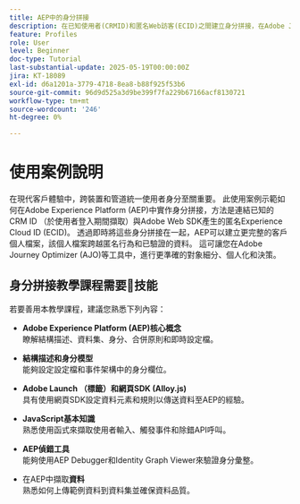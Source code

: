 ```yaml
---
title: AEP中的身分拼接
description: 在已知使用者(CRMID)和匿名Web訪客(ECID)之間建立身分拼接，在Adobe Journey Optimizer (AJO)中啟用統一設定檔以進行即時個人化和優惠方案決策。
feature: Profiles
role: User
level: Beginner
doc-type: Tutorial
last-substantial-update: 2025-05-19T00:00:00Z
jira: KT-18089
exl-id: d6a1201a-3779-4718-8ea8-b88f925f53b6
source-git-commit: 96d9d525a3d9be399f7fa229b67166acf8130721
workflow-type: tm+mt
source-wordcount: '246'
ht-degree: 0%

---
```


# 使用案例說明

在現代客戶體驗中，跨裝置和管道統一使用者身分至關重要。 此使用案例示範如何在Adobe Experience Platform (AEP)中實作身分拼接，方法是連結已知的CRM ID （於使用者登入期間擷取）與Adobe Web SDK產生的匿名Experience Cloud ID (ECID)。 透過即時將這些身分拼接在一起，AEP可以建立更完整的客戶個人檔案，該個人檔案跨越匿名行為和已驗證的資料。 這可讓您在Adobe Journey Optimizer (AJO)等工具中，進行更準確的對象細分、個人化和決策。

## 身分拼接教學課程需要🧠技能

若要善用本教學課程，建議您熟悉下列內容：

- **Adobe Experience Platform (AEP)核心概念**\
  瞭解結構描述、資料集、身分、合併原則和即時設定檔。

- **結構描述和身分模型**\
  能夠設定設定檔和事件架構中的身分欄位。

- **Adobe Launch （標籤）和網頁SDK (Alloy.js)**\
  具有使用網頁SDK設定資料元素和規則以傳送資料至AEP的經驗。

- **JavaScript基本知識**\
  熟悉使用函式來擷取使用者輸入、觸發事件和除錯API呼叫。

- **AEP偵錯工具**\
  能夠使用AEP Debugger和Identity Graph Viewer來驗證身分彙整。

- 在AEP中擷取&#x200B;**資料**\
  熟悉如何上傳範例資料到資料集並確保資料品質。


